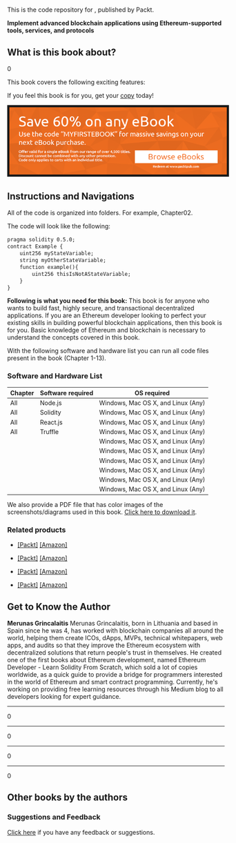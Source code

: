 # 

<a href="https://www.packtpub.com/big-data-and-business-intelligence/mastering-ethereum?utm_source=github&utm_medium=repository&utm_campaign="><img src="" alt="" height="256px" align="right"></a>

This is the code repository for [](https://www.packtpub.com/big-data-and-business-intelligence/mastering-ethereum?utm_source=github&utm_medium=repository&utm_campaign=), published by Packt.

**Implement advanced blockchain applications using Ethereum-supported tools, services, and protocols**

## What is this book about?
0

This book covers the following exciting features:


If you feel this book is for you, get your [copy](https://www.amazon.com/dp/1-789-53137-3) today!

<a href="https://www.packtpub.com/?utm_source=github&utm_medium=banner&utm_campaign=GitHubBanner"><img src="https://raw.githubusercontent.com/PacktPublishing/GitHub/master/GitHub.png" 
alt="https://www.packtpub.com/" border="5" /></a>

## Instructions and Navigations
All of the code is organized into folders. For example, Chapter02.

The code will look like the following:
```
pragma solidity 0.5.0;
contract Example {
    uint256 myStateVariable;
    string myOtherStateVariable;
    function example(){
        uint256 thisIsNotAStateVariable;
    }
}
```

**Following is what you need for this book:**
This book is for anyone who wants to build fast, highly secure, and transactional decentralized applications. If you are an Ethereum developer looking to perfect your existing skills in building powerful blockchain applications, then this book is for you. Basic knowledge of Ethereum and blockchain is necessary to understand the concepts covered in this book.

With the following software and hardware list you can run all code files present in the book (Chapter 1-13).
### Software and Hardware List
| Chapter | Software required | OS required |
| -------- | ------------------------------------ | ----------------------------------- |
| All | Node.js | Windows, Mac OS X, and Linux (Any) |
| All | Solidity | Windows, Mac OS X, and Linux (Any) |
| All | React.js | Windows, Mac OS X, and Linux (Any) |
| All | Truffle | Windows, Mac OS X, and Linux (Any) |
|  |  | Windows, Mac OS X, and Linux (Any) |
|  |  | Windows, Mac OS X, and Linux (Any) |
|  |  | Windows, Mac OS X, and Linux (Any) |
|  |  | Windows, Mac OS X, and Linux (Any) |
|  |  | Windows, Mac OS X, and Linux (Any) |
|  |  | Windows, Mac OS X, and Linux (Any) |

We also provide a PDF file that has color images of the screenshots/diagrams used in this book. [Click here to download it](https://www.packtpub.com/sites/default/files/downloads/9781789531374_ColorImages.pdf).

### Related products
*  [[Packt]]() [[Amazon]](https://www.amazon.com/dp/)

*  [[Packt]]() [[Amazon]](https://www.amazon.com/dp/)

*  [[Packt]]() [[Amazon]](https://www.amazon.com/dp/)

*  [[Packt]]() [[Amazon]](https://www.amazon.com/dp/)

## Get to Know the Author
**Merunas Grincalaitis**
Merunas Grincalaitis, born in Lithuania and based in Spain since he was 4, has worked with blockchain companies all around the world, helping them create ICOs, dApps, MVPs, technical whitepapers, web apps, and audits so that they improve the Ethereum ecosystem with decentralized solutions that return people's trust in themselves. 
He created one of the first books about Ethereum development, named Ethereum Developer - Learn Solidity From Scratch, which sold a lot of copies worldwide, as a quick guide to provide a bridge for programmers interested in the world of Ethereum and smart contract programming.
Currently, he's working on providing free learning resources through his Medium blog to all developers looking for expert guidance.

****
0

****
0

****
0

****
0

## Other books by the authors
[]()

[]()

[]()

[]()

[]()

### Suggestions and Feedback
[Click here](https://docs.google.com/forms/d/e/1FAIpQLSdy7dATC6QmEL81FIUuymZ0Wy9vH1jHkvpY57OiMeKGqib_Ow/viewform) if you have any feedback or suggestions.


